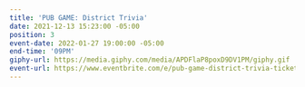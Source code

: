 ```yaml
---
title: 'PUB GAME: District Trivia'
date: 2021-12-13 15:23:00 -05:00
position: 3
event-date: 2022-01-27 19:00:00 -05:00
end-time: '09PM'
giphy-url: https://media.giphy.com/media/APDFlaP8poxD9DV1PM/giphy.gif
event-url: https://www.eventbrite.com/e/pub-game-district-trivia-tickets-227263379887
---
```


